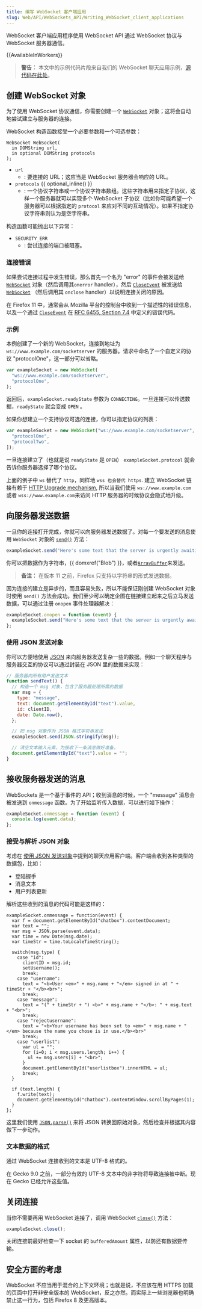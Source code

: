 ```yaml
---
title: 编写 WebSocket 客户端应用
slug: Web/API/WebSockets_API/Writing_WebSocket_client_applications
---
```


WebSocket 客户端应用程序使用 WebSocket API 通过 WebSocket 协议与 WebSocket 服务器通信。

{{AvailableInWorkers}}

> **警告：** 本文中的示例代码片段来自我们的 WebSocket 聊天应用示例，[源代码在此处](https://github.com/mdn/samples-server/tree/master/s/websocket-chat)。

## 创建 WebSocket 对象

为了使用 WebSocket 协议通信，你需要创建一个 [`WebSocket`](/zh-CN/WebSockets/WebSockets_reference/WebSocket) 对象；这将会自动地尝试建立与服务器的连接。

WebSocket 构造函数接受一个必要参数和一个可选参数：

```
WebSocket WebSocket(
  in DOMString url,
  in optional DOMString protocols
);
```

- `url`
  - : 要连接的 URL；这应当是 WebSocket 服务器会响应的 URL。
- `protocols` {{ optional_inline() }}
  - : 一个协议字符串或一个协议字符串数组。这些字符串用来指定子协议，这样一个服务器就可以实现多个 WebSocket 子协议（比如你可能希望一个服务器可以根据指定的 `protocol` 来应对不同的互动情况）。如果不指定协议字符串则认为是空字符串。

构造函数可能抛出以下异常：

- `SECURITY_ERR`
  - : 尝试连接的端口被阻塞。

### 连接错误

如果尝试连接过程中发生错误，那么首先一个名为 "error" 的事件会被发送给 [`WebSocket`](/zh-CN/WebSockets/WebSockets_reference/WebSocket) 对象（然后调用其`onerror` handler），然后 [`CloseEvent`](/zh-CN/WebSockets/WebSockets_reference/CloseEvent) 被发送给[`WebSocket`](/zh-CN/WebSockets/WebSockets_reference/WebSocket) （然后调用其 `onclose` handler）以说明连接关闭的原因。

在 Firefox 11 中，通常会从 Mozilla 平台的控制台中收到一个描述性的错误信息，以及一个通过 [`CloseEvent`](/zh-CN/WebSockets/WebSockets_reference/CloseEvent) 在 [RFC 6455, Section 7.4](http://tools.ietf.org/html/rfc6455#section-7.4) 中定义的错误代码。

### 示例

本例创建了一个新的 WebSocket，连接到地址为 `ws://www.example.com/socketserver` 的服务器。请求中命名了一个自定义的协议 "protocolOne"，这一部分可以省略。

```js
var exampleSocket = new WebSocket(
  "ws://www.example.com/socketserver",
  "protocolOne",
);
```

返回后，`exampleSocket.readyState` 参数为 `CONNECTING`。一旦连接可以传送数据，`readyState` 就会变成 `OPEN` 。

如果你想建立一个支持协议可选的连接，你可以指定协议的列表：

```js
var exampleSocket = new WebSocket("ws://www.example.com/socketserver", [
  "protocolOne",
  "protocolTwo",
]);
```

一旦连接建立了（也就是说 `readyState` 是 `OPEN`） `exampleSocket.protocol` 就会告诉你服务器选择了哪个协议。

上面的例子中 `ws` 替代了 `http`，同样地 `wss 也会替代 https`. 建立 WebSocket 链接有赖于 [HTTP Upgrade mechanism](/zh-CN/docs/Web/HTTP/Protocol_upgrade_mechanism), 所以当我们使用 `ws://www.example.com`或者 `wss://www.example.com`来访问 HTTP 服务器的时候协议会隐式地升级。

## 向服务器发送数据

一旦你的连接打开完成，你就可以向服务器发送数据了。对每一个要发送的消息使用 `WebSocket` 对象的 [`send()`](</en/WebSockets/WebSockets_reference/WebSocket#send()>) 方法：

```js
exampleSocket.send("Here's some text that the server is urgently awaiting!");
```

你可以把数据作为字符串，{{ domxref("Blob") }}，或者[`ArrayBuffer`](/zh-CN/JavaScript_typed_arrays/ArrayBuffer)来发送。

> **备注：** 在版本 11 之前，Firefox 只支持以字符串的形式发送数据。

因为连接的建立是异步的，而且容易失败，所以不能保证刚创建 WebSocket 对象时使用 `send()` 方法会成功。我们至少可以确定企图在链接建立起来之后立马发送数据，可以通过注册 `onopen` 事件处理器解决：

```js
exampleSocket.onopen = function (event) {
  exampleSocket.send("Here's some text that the server is urgently awaiting!");
};
```

### 使用 JSON 发送对象

你可以方便地使用 [JSON](/zh-CN/JSON) 来向服务器发送复杂一些的数据。例如一个聊天程序与服务器交互的协议可以通过封装在 JSON 里的数据来实现：

```js
// 服务器向所有用户发送文本
function sendText() {
  // 构造一个 msg 对象，包含了服务器处理所需的数据
  var msg = {
    type: "message",
    text: document.getElementById("text").value,
    id: clientID,
    date: Date.now(),
  };

  // 把 msg 对象作为 JSON 格式字符串发送
  exampleSocket.send(JSON.stringify(msg));

  // 清空文本输入元素，为接收下一条消息做好准备。
  document.getElementById("text").value = "";
}
```

## 接收服务器发送的消息

WebSockets 是一个基于事件的 API；收到消息的时候，一个 "message" 消息会被发送到 `onmessage` 函数。为了开始监听传入数据，可以进行如下操作：

```js
exampleSocket.onmessage = function (event) {
  console.log(event.data);
};
```

### 接受与解析 JSON 对象

考虑在 [使用 JSON 发送对象](#使用_json_发送对象)中提到的聊天应用客户端。客户端会收到各种类型的数据包，比如：

- 登陆握手
- 消息文本
- 用户列表更新

解析这些收到的消息的代码可能是这样的：

```
exampleSocket.onmessage = function(event) {
  var f = document.getElementById("chatbox").contentDocument;
  var text = "";
  var msg = JSON.parse(event.data);
  var time = new Date(msg.date);
  var timeStr = time.toLocaleTimeString();

  switch(msg.type) {
    case "id":
      clientID = msg.id;
      setUsername();
      break;
    case "username":
      text = "<b>User <em>" + msg.name + "</em> signed in at " + timeStr + "</b><br>";
      break;
    case "message":
      text = "(" + timeStr + ") <b>" + msg.name + "</b>: " + msg.text + "<br>";
      break;
    case "rejectusername":
      text = "<b>Your username has been set to <em>" + msg.name + "</em> because the name you chose is in use.</b><br>"
      break;
    case "userlist":
      var ul = "";
      for (i=0; i < msg.users.length; i++) {
        ul += msg.users[i] + "<br>";
      }
      document.getElementById("userlistbox").innerHTML = ul;
      break;
  }

  if (text.length) {
    f.write(text);
    document.getElementById("chatbox").contentWindow.scrollByPages(1);
  }
};
```

这里我们使用 [`JSON.parse()`](/zh-CN/JavaScript/Reference/Global_Objects/JSON/parse) 来将 JSON 转换回原始对象，然后检查并根据其内容做下一步动作。

### 文本数据的格式

通过 WebSocket 连接收到的文本是 UTF-8 格式的。

在 Gecko 9.0 之前，一部分有效的 UTF-8 文本中的非字符将导致连接被中断。现在 Gecko 已经允许这些值。

## 关闭连接

当你不需要再用 WebSocket 连接了，调用 WebSocket [`close()`](</en/WebSockets/WebSockets_reference/WebSocket#close()>) 方法：

```js
exampleSocket.close();
```

关闭连接前最好检查一下 socket 的 `bufferedAmount` 属性，以防还有数据要传输。

## 安全方面的考虑

WebSocket 不应当用于混合的上下文环境；也就是说，不应该在用 HTTPS 加载的页面中打开非安全版本的 WebSocket，反之亦然。而实际上一些浏览器也明确禁止这一行为，包括 Firefox 8 及更高版本。
